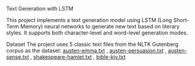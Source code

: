 Text Generation with LSTM

This project implements a text generation model using LSTM (Long Short-Term Memory) neural networks to generate new text based on literary styles. It supports both character-level and word-level generation modes.

Dataset
The project uses 5 classic text files from the NLTK Gutenberg corpus as the dataset:
[austen-emma.txt]("https://www.gutenberg.org/ebooks/158")
, [austen-persuasion.txt]("https://www.gutenberg.org/ebooks/105")
, [austen-sense.txt]("https://www.gutenberg.org/ebooks/161")
, [shakespeare-hamlet.txt]("https://www.gutenberg.org/ebooks/1524")
, [bible-kjv.txt]("https://www.gutenberg.org/ebooks/10")

